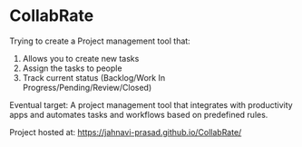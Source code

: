 # CollabRate
Trying to create a Project management tool that:
1. Allows you to create new tasks
2. Assign the tasks to people
3. Track current status (Backlog/Work In Progress/Pending/Review/Closed) 

Eventual target:
A project management tool that integrates with productivity apps and automates tasks and workflows based on predefined rules.

Project hosted at: https://jahnavi-prasad.github.io/CollabRate/
